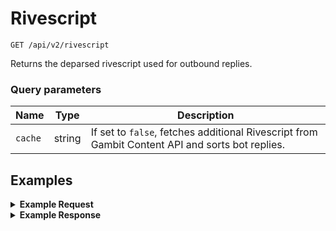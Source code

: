 # Rivescript

```
GET /api/v2/rivescript
```

Returns the deparsed rivescript used for outbound replies.

### Query parameters

Name | Type | Description
-----|------|------------
`cache` | string | If set to `false`, fetches additional Rivescript from Gambit Content API and sorts bot replies.

## Examples

<details>
<summary><strong>Example Request</strong></summary>

```
curl -X "GET" "http://localhost:5100/api/v2/rivescript?cache=false" \
     -H "Authorization: Basic cHVwcGV0OnRvdGFsbHlzZWNyZXQ="
```
</details>

<details>
<summary><strong>Example Response</strong></summary>

```
{
  "data": {
    "begin": {...}
    "topics": {
      "random": [
        {
          "trigger": "info",
          "reply": [
            "sendInfoMessage"
          ],
          "condition": [],
          "redirect": null,
          "previous": null
        },
        {
          "trigger": "help",
          "reply": [],
          "condition": [],
          "redirect": "info",
          "previous": null
        },
        {
          "trigger": "subscribe",
          "reply": [
            "subscriptionStatusActive"
          ],
          "condition": [],
          "redirect": null,
          "previous": null
        },
        ...
      ]
    }
    ...
  }
}
 
```
</details>
